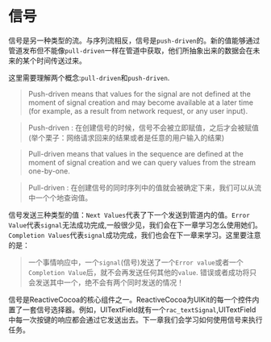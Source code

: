 # 信号
信号是另一种类型的流。与序列流相反，信号是`push-driven`的。新的值能够通过管道发布但不能像`pull-driven`一样在管道中获取，他们所抽象出来的数据会在未来的某个时间传送过来。

这里需要理解两个概念:`pull-driven`和`push-driven`.
 > Push-driven means that values for the signal are not defined at the moment of signal creation and may become available at a later time (for example, as a result from network request, or any user input).

 > Push-driven : 在创建信号的时候，信号不会被立即赋值，之后才会被赋值(举个栗子：网络请求回来的结果或者是任意的用户输入的结果)

 > Pull-driven means that values in the sequence are defined at the moment of signal creation and we can query values from the stream one-by-one.

 > Pull-driven : 在创建信号的同时序列中的值就会被确定下来，我们可以从流中一个个地查询值。

信号发送三种类型的值：`Next Values`代表了下一个发送到管道内的值。`Error Value`代表`signal`无法成功完成,一般很少见，我们会在下一章学习怎么使用她们。`Completion Values`代表`signal`成功完成，我们也会在下一章来学习。这里要注意的是：
 > 一个事情响应中，一个`signal`(信号)发送了一个`Error value`或者一个`Completion Value`后，就不会再发送任何其他的`value`.
 错误或者成功将只会发送其中一个，绝不会有两个同时发送的情况！


信号是ReactiveCocoa的核心组件之一。ReactiveCocoa为UIKit的每一个控件内置了一套信号选择器。例如，UITextField就有一个`rac_textSignal`,UITextField中每一次按键的响应都会通过它发送出去。下一章我们会学习如何使用信号来执行任务。



